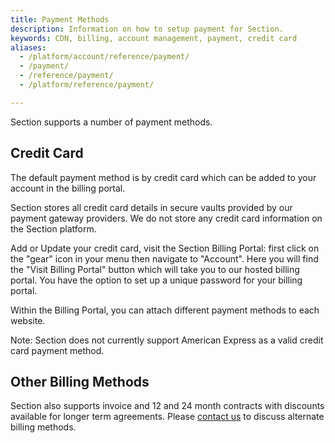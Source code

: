 ```yaml
---
title: Payment Methods
description: Information on how to setup payment for Section.
keywords: CDN, billing, account management, payment, credit card
aliases:
  - /platform/account/reference/payment/
  - /payment/
  - /reference/payment/
  - /platform/reference/payment/

---
```


Section supports a number of payment methods.  

## Credit Card

The default payment method is by credit card which can be added to your account in the billing portal.  

Section stores all credit card details in secure vaults provided by our payment gateway providers.  We do not store any credit card information on the Section platform.

Add or Update your credit card, visit the Section Billing Portal: first click on the "gear" icon in your menu then navigate to "Account". Here you will find the "Visit Billing Portal" button which will take you to our hosted billing portal.  You have the option to set up a unique password for your billing portal.

Within the Billing Portal, you can attach different payment methods to each website.

Note: Section does not currently support American Express as a valid credit card payment method.

## Other Billing Methods

Section also supports invoice and 12 and 24 month contracts with discounts available for longer term agreements.  Please [contact us](https://www.section.io/contact-us) to discuss alternate billing methods.
